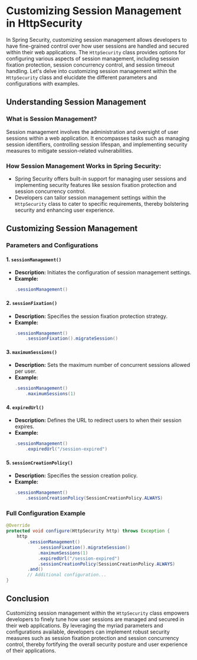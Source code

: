 # Customizing Session Management in HttpSecurity

In Spring Security, customizing session management allows developers to have fine-grained control over how user sessions are handled and secured within their web applications. The `HttpSecurity` class provides options for configuring various aspects of session management, including session fixation protection, session concurrency control, and session timeout handling. Let's delve into customizing session management within the `HttpSecurity` class and elucidate the different parameters and configurations with examples.

## Understanding Session Management

### What is Session Management?

Session management involves the administration and oversight of user sessions within a web application. It encompasses tasks such as managing session identifiers, controlling session lifespan, and implementing security measures to mitigate session-related vulnerabilities.

### How Session Management Works in Spring Security:

- Spring Security offers built-in support for managing user sessions and implementing security features like session fixation protection and session concurrency control.
- Developers can tailor session management settings within the `HttpSecurity` class to cater to specific requirements, thereby bolstering security and enhancing user experience.

## Customizing Session Management

### Parameters and Configurations

#### 1. `sessionManagement()`

- **Description:** Initiates the configuration of session management settings.
- **Example:**
  ```java
  .sessionManagement()
  ```

#### 2. `sessionFixation()`

- **Description:** Specifies the session fixation protection strategy.
- **Example:**
  ```java
  .sessionManagement()
      .sessionFixation().migrateSession()
  ```

#### 3. `maximumSessions()`

- **Description:** Sets the maximum number of concurrent sessions allowed per user.
- **Example:**
  ```java
  .sessionManagement()
      .maximumSessions(1)
  ```

#### 4. `expiredUrl()`

- **Description:** Defines the URL to redirect users to when their session expires.
- **Example:**
  ```java
  .sessionManagement()
      .expiredUrl("/session-expired")
  ```

#### 5. `sessionCreationPolicy()`

- **Description:** Specifies the session creation policy.
- **Example:**
  ```java
  .sessionManagement()
      .sessionCreationPolicy(SessionCreationPolicy.ALWAYS)
  ```

### Full Configuration Example

```java
@Override
protected void configure(HttpSecurity http) throws Exception {
    http
        .sessionManagement()
            .sessionFixation().migrateSession()
            .maximumSessions(1)
            .expiredUrl("/session-expired")
            .sessionCreationPolicy(SessionCreationPolicy.ALWAYS)
        .and()
        // Additional configuration...
}
```

## Conclusion

Customizing session management within the `HttpSecurity` class empowers developers to finely tune how user sessions are managed and secured in their web applications. By leveraging the myriad parameters and configurations available, developers can implement robust security measures such as session fixation protection and session concurrency control, thereby fortifying the overall security posture and user experience of their applications.
